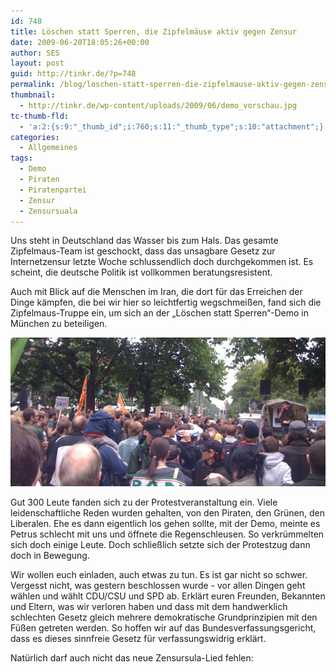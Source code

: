 ```yaml
---
id: 748
title: Löschen statt Sperren, die Zipfelmäuse aktiv gegen Zensur
date: 2009-06-20T18:05:26+00:00
author: SES
layout: post
guid: http://tinkr.de/?p=748
permalink: /blog/loschen-statt-sperren-die-zipfelmause-aktiv-gegen-zensur/
thumbnail:
  - http://tinkr.de/wp-content/uploads/2009/06/demo_vorschau.jpg
tc-thumb-fld:
  - 'a:2:{s:9:"_thumb_id";i:760;s:11:"_thumb_type";s:10:"attachment";}'
categories:
  - Allgemeines
tags:
  - Demo
  - Piraten
  - Piratenpartei
  - Zensur
  - Zensursuala
---
```

Uns steht in Deutschland das Wasser bis zum Hals. Das gesamte Zipfelmaus-Team ist geschockt, dass das unsagbare Gesetz zur Internetzensur letzte Woche schlussendlich doch durchgekommen ist. Es scheint, die deutsche Politik ist vollkommen beratungsresistent.

Auch mit Blick auf die Menschen im Iran, die dort für das Erreichen der Dinge kämpfen, die bei wir hier so leichtfertig wegschmeißen, fand sich die Zipfelmaus-Truppe ein, um sich an der &#8222;Löschen statt Sperren&#8220;-Demo in München zu beteiligen.

<img loading="lazy" src="/assets/2009/06/demo_1.jpg" alt="Beginn der Demo" title="demo_1"   />

Gut 300 Leute fanden sich zu der Protestveranstaltung ein. Viele leidenschaftliche Reden wurden gehalten, von den Piraten, den Grünen, den Liberalen. Ehe es dann eigentlich los gehen sollte, mit der Demo, meinte es Petrus schlecht mit uns und öffnete die Regenschleusen. So verkrümmelten sich doch einige Leute. Doch schließlich setzte sich der Protestzug dann doch in Bewegung.

Wir wollen euch einladen, auch etwas zu tun. Es ist gar nicht so schwer. Vergesst nicht, was gestern beschlossen wurde - vor allen Dingen geht wählen und wählt CDU/CSU und SPD ab. Erklärt euren Freunden, Bekannten und Eltern, was wir verloren haben und dass mit dem handwerklich schlechten Gesetz gleich mehrere demokratische Grundprinzipien mit den Füßen getreten werden.
So hoffen wir auf das Bundesverfassungsgericht, dass es dieses sinnfreie Gesetz für verfassungswidrig erklärt.

Natürlich darf auch nicht das neue Zensursula-Lied fehlen:
